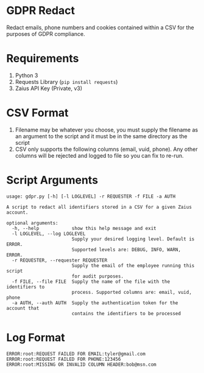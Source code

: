 # GDPR Redact
Redact emails, phone numbers and cookies contained within a CSV for the purposes of GDPR compliance.

# Requirements
1. Python 3
2. Requests Library (`pip install requests`)
3. Zaius API Key (Private, v3)

# CSV Format
1. Filename may be whatever you choose, you must supply the filename as an argument to the script and it must be in the same directory as the script
2. CSV only supports the following columns (email, vuid, phone). Any other columns will be rejected and logged to file so you can fix to re-run.

# Script Arguments
```
usage: gdpr.py [-h] [-l LOGLEVEL] -r REQUESTER -f FILE -a AUTH

A script to redact all identifiers stored in a CSV for a given Zaius account.

optional arguments:
  -h, --help            show this help message and exit
  -l LOGLEVEL, --log LOGLEVEL
                        Supply your desired logging level. Default is ERROR.
                        Supported levels are: DEBUG, INFO, WARN, ERROR.
  -r REQUESTER, --requester REQUESTER
                        Supply the email of the employee running this script
                        for audit purposes.
  -f FILE, --file FILE  Supply the name of the file with the identifiers to
                        process. Supported columns are: email, vuid, phone
  -a AUTH, --auth AUTH  Supply the authentication token for the account that
                        contains the identifiers to be processed
```

# Log Format
```
ERROR:root:REQUEST FAILED FOR EMAIL:tyler@gmail.com
ERROR:root:REQUEST FAILED FOR PHONE:123456
ERROR:root:MISSING OR INVALID COLUMN HEADER:bob@msn.com
```
